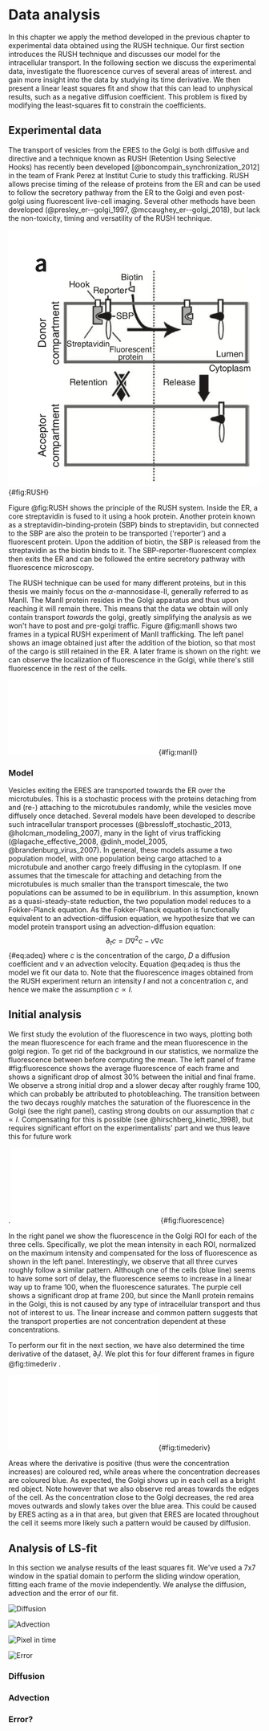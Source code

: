 # Data analysis

In this chapter we apply the method developed in the previous chapter to experimental data obtained using the RUSH technique. Our first section introduces the RUSH technique and discusses our model for the intracellular transport. In the following section we discuss the experimental data, investigate the fluorescence curves of several areas of interest. and gain more insight into the data by studying its time derivative. We then present a linear least squares fit and show that this can lead to unphysical results, such as a negative diffusion coefficient. This problem is fixed by modifying the least-squares fit to constrain the coefficients. 

## Experimental data

The transport of vesicles from the ERES to the Golgi is both diffusive and directive and a technique known as RUSH (Retention Using Selective Hooks) has recently been developed [@boncompain_synchronization_2012] in the team of Frank Perez at Institut Curie to study this trafficking. RUSH allows precise timing of the release of proteins from the ER and can be used to follow the secretory pathway from the ER to the Golgi and even post-golgi using fluorescent live-cell imaging. Several other methods have been developed (@presley_er--golgi_1997, @mccaughey_er--golgi_2018), but lack the non-toxicity, timing and versatility of the RUSH technique. 

![Schematic overview of the RUSH system. Image taken from @boncompain_synchronization_2012](source/figures/png/RUSH.png){#fig:RUSH}

Figure @fig:RUSH shows the principle of the RUSH system. Inside the ER, a core streptavidin is fused to it using a hook protein. Another protein known as a streptavidin-binding-protein (SBP) binds to streptavidin, but connected to the SBP are also the protein to be transported ('reporter') and a fluorescent protein. Upon the addition of biotin, the SBP is released from the streptavidin as the biotin binds to it. The SBP-reporter-fluorescent complex then exits the ER and can be followed the entire secretory pathway with fluorescence microscopy. 

The RUSH technique can be used for many different proteins, but in this thesis we mainly focus on the $\alpha$-mannosidase-II, generally referred to as ManII. The ManII protein resides in the Golgi apparatus and thus upon reaching it will remain there. This means that the data we obtain will only contain transport *towards* the golgi, greatly simplifying the analysis as we won't have to post and pre-golgi traffic. Figure @fig:manII shows two frames in a typical RUSH experiment of ManII trafficking. The left panel shows an image obtained just after the addition of the biotion, so that most of the cargo is still retained in the ER. A later frame is shown on the right: we can observe the localization of fluorescence in the Golgi, while there's still fluorescence in the rest of the cells. 

![Two frames of the ManII transport images using the RUSH technique.](source/figures/pdf/frames.pdf){#fig:manII}

### Model

Vesicles exiting the ERES are transported towards the ER over the microtubules. This is a stochastic process with the proteins detaching from and (re-) attaching to the microtubules randomly, while the vesicles move diffusely once detached. Several models have been developed to describe such intracellular transport processes (@bressloff_stochastic_2013, @holcman_modeling_2007), many in the light of virus trafficking (@lagache_effective_2008, @dinh_model_2005, @brandenburg_virus_2007). In general, these models assume a two population model, with one population being cargo attached to a microtubule and another cargo freely diffusing in the cytoplasm. If one assumes that the timescale for attaching and detaching from the microtubules is much smaller than the transport timescale, the two populations can be assumed to be in equilibrium. In this assumption, known as a quasi-steady-state reduction, the two population model reduces to a Fokker-Planck equation. As the Fokker-Planck equation is functionally equivalent to an advection-diffusion equation, we hypothesize that we can model protein transport using an advection-diffusion equation:
$$
\partial_t c = D\nabla^2c-v\nabla c
$$ {#eq:adeq}
where $c$ is the concentration of the cargo, $D$ a diffusion coefficient and $v$ an advection velocity. Equation @eq:adeq is thus the model we fit our data to. Note that the fluorescence images obtained from the RUSH experiment return an intensity $I$ and not a concentration $c$, and hence we make the assumption $c \propto I$. 

## Initial analysis

We first study the evolution of the fluorescence in two ways, plotting both the mean fluorescence for each frame and the mean fluorescence in the golgi region. To get rid of the background in our statistics, we normalize the fluorescence between before computing the mean. The left panel of frame #fig:fluorescence shows the average fluorescence of each frame and shows a significant drop of almost $30\%$ between the initial and final frame. We observe a strong initial drop and a slower decay after roughly frame 100, which can probably be attributed to photobleaching. The transition between the two decays roughly matches the saturation of the fluorescence in the Golgi (see the right panel), casting strong doubts on our assumption that $c\propto I$. Compensating for this is possible (see @hirschberg_kinetic_1998), but requires significant effort on the experimentalists' part and we thus leave this for future work

.![left panel: normalized fluorescence. Right panel: fluorescence of three golgis.](source/figures/pdf/general_fluorescence.pdf){#fig:fluorescence}

In the right panel we show the fluorescence in the Golgi ROI for each of the three cells. Specifically, we plot the mean intensity in each ROI, normalized on the maximum intensity and compensated for the loss of fluorescence as shown in the left panel. Interestingly, we observe that all three curves roughly follow a similar pattern. Although one of the cells (blue line) seems to have some sort of delay, the fluorescence seems to increase in a linear way up to frame 100, when the fluorescence saturates. The purple cell shows a significant drop at frame 200, but since the ManII protein remains in the Golgi, this is not caused by any type of intracellular transport and thus not of interest to us. The linear increase and common pattern suggests that the transport properties are not concentration dependent at these concentrations.

To perform our fit in the next section, we have also determined the time derivative of the dataset, $\partial_tI$. We plot this for four different frames in figure @fig:timederiv .

![The determined time derivative four different frames of the ManII RUSH experiments.](source/figures/pdf/time_deriv.pdf){#fig:timederiv}

Areas where the derivative is positive (thus were the concentration increases) are coloured red, while areas where the concentration decreases are coloured blue. As expected, the Golgi shows up in each cell as a bright red object. Note however that we also observe red areas towards the edges of the cell. As the concentration close to the Golgi decreases, the red area moves outwards and slowly takes over the blue area. This could be caused by ERES acting as a in that area, but given that ERES are located throughout the cell it seems more likely such a pattern would be caused by diffusion. 

## Analysis of LS-fit

In this section we analyse results of the least squares fit. We've used a 7x7 window in the spatial domain to perform the sliding window operation, fitting each frame of the movie independently. We analyse the diffusion, advection and the error of our fit.

![Diffusion]()

![Advection]()

![Pixel in time]()

![Error]()

### Diffusion

### Advection

### Error?





## 

## 



